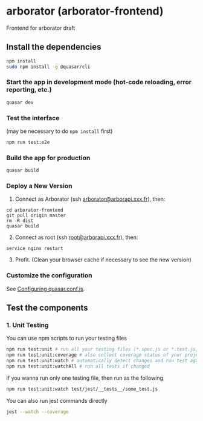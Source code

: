# arborator (arborator-frontend)

Frontend for arborator draft

## Install the dependencies
```bash
npm install
sudo npm install -g @quasar/cli
```

### Start the app in development mode (hot-code reloading, error reporting, etc.)
```bash
quasar dev
```

### Test the interface

(may be necessary to do ```npm install``` first)

```bash
npm run test:e2e
```


### Build the app for production
```bash
quasar build
```

### Deploy a New Version

1.  Connect as Arborator (ssh arborator@arborapi.xxx.fr), then:
```
cd arborator-frontend
git pull origin master
rm -R dist
quasar build
```

2. Connect as root (ssh root@arborapi.xxx.fr), then:
```
service nginx restart
```

3. Profit. (Clean your browser cache if necessary to see the new version)

### Customize the configuration
See [Configuring quasar.conf.js](https://quasar.dev/quasar-cli/quasar-conf-js).


## Test the components

### 1. Unit Testing

You can use npm scripts to run your testing files
```bash
npm run test:unit # run all your testing files (*.spec.js or *.test.js, etc)
npm run test:unit:coverage # also collect coverage status of your project
npm run test:unit:watch # automatically detect changes and run test again if changed
npm run test:unit:watchAll # run all tests if changed
```
If you wanna run only one testing file, then run as the following
```bash
npm run test:unit:watch test/jest/__tests__/some_test.js
```
You can also run jest commands directly

```bash
jest --watch --coverage
```